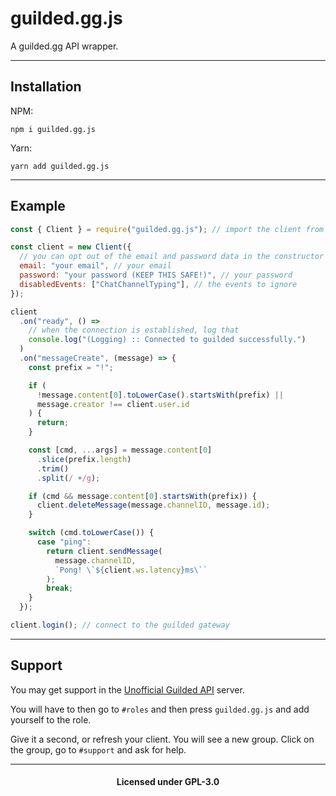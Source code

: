 # guilded.gg.js

A guilded.gg API wrapper.

---

## Installation

NPM:

```
npm i guilded.gg.js
```

Yarn:

```
yarn add guilded.gg.js
```

---

## Example

```js
const { Client } = require("guilded.gg.js"); // import the client from the module

const client = new Client({
  // you can opt out of the email and password data in the constructor and pass it though the login function.
  email: "your email", // your email
  password: "your password (KEEP THIS SAFE!)", // your password
  disabledEvents: ["ChatChannelTyping"], // the events to ignore
});

client
  .on("ready", () =>
    // when the connection is established, log that
    console.log("(Logging) :: Connected to guilded successfully.")
  )
  .on("messageCreate", (message) => {
    const prefix = "!";

    if (
      !message.content[0].toLowerCase().startsWith(prefix) ||
      message.creator !== client.user.id
    ) {
      return;
    }

    const [cmd, ...args] = message.content[0]
      .slice(prefix.length)
      .trim()
      .split(/ +/g);

    if (cmd && message.content[0].startsWith(prefix)) {
      client.deleteMessage(message.channelID, message.id);
    }

    switch (cmd.toLowerCase()) {
      case "ping":
        return client.sendMessage(
          message.channelID,
          `Pong! \`${client.ws.latency}ms\``
        );
        break;
    }
  });

client.login(); // connect to the guilded gateway
```

---

## Support

You may get support in the [Unofficial Guilded API](https://community.guildedapi.com) server.

You will have to then go to `#roles` and then press `guilded.gg.js` and add yourself to the role.

Give it a second, or refresh your client. You will see a new group. Click on the group, go to `#support` and ask for help.

---

<h4 align="center">Licensed under GPL-3.0</h4>
